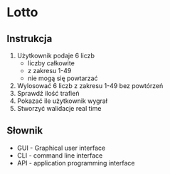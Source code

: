 # Lotto

## Instrukcja


1. Użytkownik podaje 6 liczb
      - liczby całkowite
      - z zakresu 1-49
      - nie mogą się powtarzać
2. Wylosować 6 liczb z zakresu 1-49 bez powtórzeń
3. Sprawdź ilość trafień
4. Pokazać ile użytkownik wygrał
5. Stworzyć walidacje real time

## Słownik
- GUI - Graphical user interface
- CLI - command line interface
- API - application programming interface

